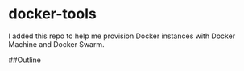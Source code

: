 # docker-tools
I added this repo to help me provision Docker instances with Docker Machine and Docker Swarm.

##Outline

